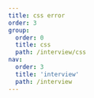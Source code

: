 ```yaml
---
title: css error
order: 3
group:
  order: 0
  title: css
  path: /interview/css
nav:
  order: 3
  title: 'interview'
  path: /interview
---
```

